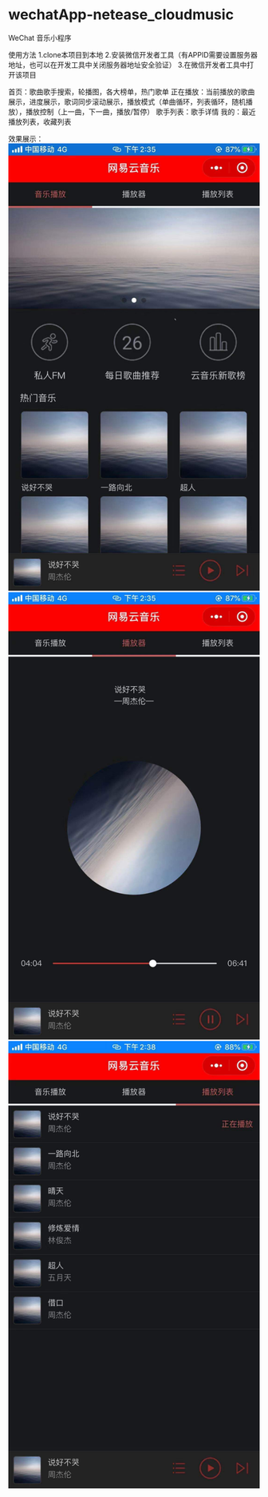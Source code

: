 # wechatApp-netease_cloudmusic
WeChat 音乐小程序

使用方法
1.clone本项目到本地
2.安装微信开发者工具（有APPID需要设置服务器地址，也可以在开发工具中关闭服务器地址安全验证）
3.在微信开发者工具中打开该项目

首页：歌曲歌手搜索，轮播图，各大榜单，热门歌单
正在播放：当前播放的歌曲展示，进度展示，歌词同步滚动展示，播放模式（单曲循环，列表循环，随机播放），播放控制（上一曲，下一曲，播放/暂停）
歌手列表：歌手详情
我的：最近播放列表，收藏列表

效果展示：![Image text](https://github.com/Caizekai1998/wechatApp-netease_cloudmusic/blob/Test/4.jpg)
          ![Image text](https://github.com/Caizekai1998/wechatApp-netease_cloudmusic/blob/Test/5.jpg)
          ![Image text](https://github.com/Caizekai1998/wechatApp-netease_cloudmusic/blob/Test/6.jpg)
